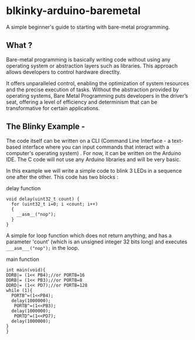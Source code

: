 # blkinky-arduino-baremetal
A simple beginner's guide to starting with bare-metal programming. 

## What ?
Bare-metal programming is basically writing code without using any operating system or abstraction layers such as libraries. This approach allows developers to control hardware directlty.

It offers unparalleled control, enabling the optimization of system resources and the precise execution of tasks. Without the abstraction provided by operating systems, Bare Metal Programming puts developers in the driver’s seat, offering a level of efficiency and determinism that can be transformative for certain applications. 

## The Blinky Example -

The code itself can be written on a CLI (Command Line Interface - a text-based interface where you can input commands that interact with a computer's operating system) . For now, it can be written on the Arduino IDE. The C code will not use any Arduino libraries and will be very basic.

In this example we will write a simple code to blink 3 LEDs in a sequence one after the other. This code has two blocks :

delay function
```
void delay(uint32_t count) {
  for (uint32_t i=0; i <count; i++)
  {
    __asm__("nop");
  }
}
```

A simple for loop function which does not return anything, and has a parameter 'count' (which is an unsigned integer 32 bits long) and executes ```  ___asm___("nop"); ``` in the loop.


main function
```
int main(void){
DDRB|= (1<< PB4);//or PORTB=16
DDRB|= (1<< PB3);//or PORTB=8
DDRD|= (1<< PD7);//or PORTB=128
while (1){
  PORTB^=(1<<PB4);
  delay(1000000);
   PORTB^=(1<<PB3);
  delay(1000000);
   PORTD^=(1<<PD7);
  delay(1000000);
}
}
```
